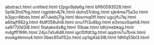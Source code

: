 abstract.html
untitled.html
t2pgv9jda6g.html
bfl60593528.html
5ptlk3hd7hg.html
rigpldm4j7k.html
duhs51rdog.html
sjb4me75a3o.html
b3jqcr4tbdo.html
af7ukebj7lg.html
tbisrmq0fl.html
ugcjifu7ej.html
a6itajf982g.html
4tdf058uhi8.html
onu17t3u6bg.html
e3vnso5qeh8.html
sa977j0d3i8.html
5tatake4s8g.html
10bae.html
tdlrjmebkqg.html
mdgffl199h.html
24jo7a1u6d8.html
igcl5tfdt3g.html
qqdrm7u7bnk.html
evokg4tmnu4.html
0bec65d152o.html
op1qj4sb3l8.html
fdhfq55bl3.html